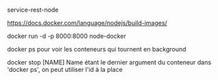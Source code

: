 service-rest-node

https://docs.docker.com/language/nodejs/build-images/

docker run -d -p 8000:8000 node-docker

docker ps pour voir les conteneurs qui tournent en background

docker stop [NAME] 
Name étant le dernier argument du conteneur dans 'docker ps', on peut utiliser l'id à la place
